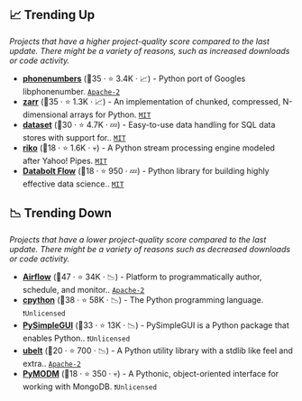 ## 📈 Trending Up

_Projects that have a higher project-quality score compared to the last update. There might be a variety of reasons, such as increased downloads or code activity._

- <b><a href="https://github.com/daviddrysdale/python-phonenumbers">phonenumbers</a></b> (🥇35 ·  ⭐ 3.4K · 📈) - Python port of Googles libphonenumber. <code><a href="http://bit.ly/3nYMfla">Apache-2</a></code>
- <b><a href="https://github.com/zarr-developers/zarr-python">zarr</a></b> (🥈35 ·  ⭐ 1.3K · 📈) - An implementation of chunked, compressed, N-dimensional arrays for Python. <code><a href="http://bit.ly/34MBwT8">MIT</a></code>
- <b><a href="https://github.com/pudo/dataset">dataset</a></b> (🥉30 ·  ⭐ 4.7K · 💤) - Easy-to-use data handling for SQL data stores with support for.. <code><a href="http://bit.ly/34MBwT8">MIT</a></code>
- <b><a href="https://github.com/nerevu/riko">riko</a></b> (🥉18 ·  ⭐ 1.6K · 💀) - A Python stream processing engine modeled after Yahoo! Pipes. <code><a href="http://bit.ly/34MBwT8">MIT</a></code>
- <b><a href="https://github.com/d6t/d6tflow">Databolt Flow</a></b> (🥉18 ·  ⭐ 950 · 💤) - Python library for building highly effective data science.. <code><a href="http://bit.ly/34MBwT8">MIT</a></code>

## 📉 Trending Down

_Projects that have a lower project-quality score compared to the last update. There might be a variety of reasons such as decreased downloads or code activity._

- <b><a href="https://github.com/apache/airflow">Airflow</a></b> (🥇47 ·  ⭐ 34K · 📉) - Platform to programmatically author, schedule, and monitor.. <code><a href="http://bit.ly/3nYMfla">Apache-2</a></code>
- <b><a href="https://github.com/python/cpython">cpython</a></b> (🥇38 ·  ⭐ 58K · 📉) - The Python programming language. <code>❗Unlicensed</code>
- <b><a href="https://github.com/PySimpleGUI/PySimpleGUI">PySimpleGUI</a></b> (🥈33 ·  ⭐ 13K · 📉) - PySimpleGUI is a Python package that enables Python.. <code>❗Unlicensed</code>
- <b><a href="https://github.com/Erotemic/ubelt">ubelt</a></b> (🥉20 ·  ⭐ 700 · 📉) - A Python utility library with a stdlib like feel and extra.. <code><a href="http://bit.ly/3nYMfla">Apache-2</a></code>
- <b><a href="https://github.com/mongodb/pymodm">PyMODM</a></b> (🥉18 ·  ⭐ 350 · 💀) - A Pythonic, object-oriented interface for working with MongoDB. <code>❗Unlicensed</code>

